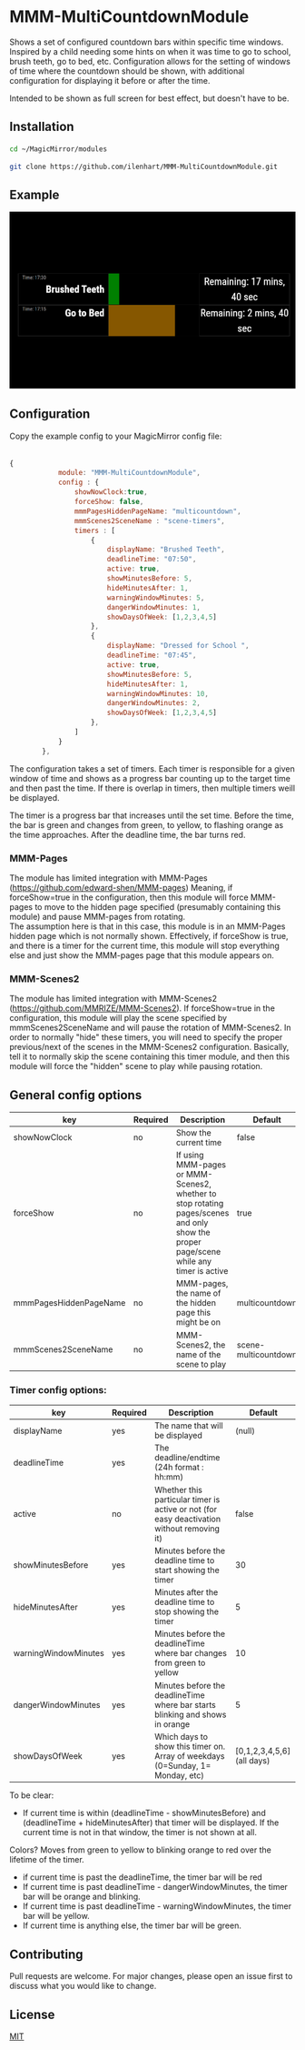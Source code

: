 # MMM-MultiCountdownModule

Shows a set of configured countdown bars within specific time windows.  Inspired by a child needing some
hints on when it was time to go to school, brush teeth, go to bed, etc.  Configuration allows for 
the setting of windows of time where the countdown should be shown, with additional configuration
for displaying it before or after the time.

Intended to be shown as full screen for best effect, but doesn't have to be.

## Installation
```bash
cd ~/MagicMirror/modules
```

```bash
git clone https://github.com/ilenhart/MMM-MultiCountdownModule.git
```

## Example

![Screenshot](example.png)


## Configuration
Copy the example config to your MagicMirror config file:

```javascript

{
			module: "MMM-MultiCountdownModule",
			config : {
				showNowClock:true,
				forceShow: false,
				mmmPagesHiddenPageName: "multicountdown",
                mmmScenes2SceneName : "scene-timers",
				timers : [
					{
						displayName: "Brushed Teeth",
						deadlineTime: "07:50",
						active: true,
						showMinutesBefore: 5,
						hideMinutesAfter: 1,
						warningWindowMinutes: 5,
						dangerWindowMinutes: 1,
						showDaysOfWeek: [1,2,3,4,5]
					},
					{
						displayName: "Dressed for School ",
						deadlineTime: "07:45",
						active: true,
						showMinutesBefore: 5,
						hideMinutesAfter: 1,
						warningWindowMinutes: 10,
						dangerWindowMinutes: 2,
						showDaysOfWeek: [1,2,3,4,5]
					},
				]
			}
		},
```

The configuration takes a set of timers.  Each timer is responsible for a given window of time and shows as a progress bar counting up to the target time and then past the time.   If there is overlap in timers, then multiple timers weill be displayed.  

The timer is a progress bar that increases until the set time.  Before the time, the bar is green and changes from green, to yellow, to flashing orange as the time approaches.  After the deadline time, the bar turns red.  

### MMM-Pages

The module has limited integration with MMM-Pages (https://github.com/edward-shen/MMM-pages)  Meaning, if forceShow=true in the configuration, then this module will force MMM-pages to move to the hidden page specified (presumably containing this module) and pause MMM-pages from rotating.  
The assumption here is that in this case, this module is in an MMM-Pages hidden page which is not normally shown.
Effectively, if forceShow is true, and there is a timer for the current time, this module will stop everything else and just show the MMM-pages page that this module appears on.

### MMM-Scenes2

The module has limited integration with MMM-Scenes2 (https://github.com/MMRIZE/MMM-Scenes2).  If forceShow=true in the configuration, this module will play the scene specified by mmmScenes2SceneName and will pause the rotation of MMM-Scenes2.  In order to normally "hide" these timers, you will need to specify the proper previous/next of the scenes in the MMM-Scenes2 configuration.  Basically, tell it to normally skip the scene containing this timer module, and then this module will force the "hidden" scene to play while pausing rotation.


## General config options
| key  | Required | Description | Default |
| - | - | - | - |
| showNowClock  | no  | Show the current time | false  |
| forceShow  | no  | If using MMM-pages or MMM-Scenes2, whether to stop rotating pages/scenes and only show the proper page/scene while any timer is active | true  |
| mmmPagesHiddenPageName  | no  | MMM-pages, the name of the hidden page this might be on | multicountdown  |
| mmmScenes2SceneName  | no  | MMM-Scenes2, the name of the scene to play | scene-multicountdown  |

### Timer config options:

| key  | Required | Description | Default |
| - | - | - | - |
| displayName  | yes  | The name that will be displayed| (null)  |
| deadlineTime  | yes | The deadline/endtime (24h format : hh:mm)| |
| active  | no | Whether this particular timer is active or not (for easy deactivation without removing it) | false   |
| showMinutesBefore  | yes | Minutes before the deadline time to start showing the timer | 30   |
| hideMinutesAfter  | yes | Minutes after the deadline time to stop showing the timer | 5   |
| warningWindowMinutes  | yes | Minutes before the deadlineTime where bar changes from green to yellow | 10   |
| dangerWindowMinutes  | yes | Minutes before the deadlineTime where bar starts blinking and shows in orange | 5   |
| showDaysOfWeek  | yes | Which days to show this timer on. Array of weekdays (0=Sunday, 1= Monday, etc) | [0,1,2,3,4,5,6]  (all days) |


To be clear:
* If current time is within (deadlineTime - showMinutesBefore) and (deadlineTime + hideMinutesAfter) that timer will be displayed.  If the current time is not in that window, the timer is not shown at all.

Colors?  Moves from green to yellow to blinking orange to red over the lifetime of the timer.
* if current time is past the deadlineTime, the timer bar will be red
* If current time is past deadlineTime - dangerWindowMinutes, the timer bar will be orange and blinking.
* If current time is past deadlineTime - warningWindowMinutes, the timer bar will be yellow.
* If current time is anything else, the timer bar will be green.


## Contributing
Pull requests are welcome. For major changes, please open an issue first to discuss what you would like to change.

## License
[MIT](https://choosealicense.com/licenses/mit/)